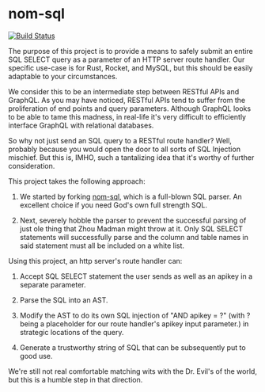 # nom-sql

[![Build Status](https://travis-ci.org/bostontrader/nom-sql.svg)](https://travis-ci.org/bostontrader/nom-sql)

The purpose of this project is to provide a means to safely submit an entire SQL SELECT query as a parameter of an HTTP server route handler.  Our specific use-case is for Rust, Rocket, and MySQL, but this should be easily adaptable to your circumstances.

We consider this to be an intermediate step between RESTful APIs and GraphQL.  As you may have noticed, RESTful APIs tend to suffer from the proliferation of end points and query parameters.  Although GraphQL looks to be able to tame this madness, in real-life it's very difficult to efficiently interface GraphQL with relational databases.

So why not just send an SQL query to a RESTful route handler?  Well, probably because you would open the door to all sorts of SQL Injection mischief. But this is, IMHO, such a tantalizing idea that it's worthy of further consideration.


This project takes the following approach:

1. We started by forking [nom-sql](https://github.com/ms705/nom-sql), which is a full-blown SQL parser. An excellent choice if you need God's own full strength SQL.

2. Next, severely hobble the parser to prevent the successful parsing of just ole thing that Zhou Madman might throw at it.  Only SQL SELECT statements will successfully parse and the column and table names in said statement must all be included on a white list.

Using this project, an http server's route handler can:

1. Accept SQL SELECT statement the user sends as well as an apikey in a separate parameter.

2. Parse the SQL into an AST.

3. Modify the AST to do its own SQL injection of "AND apikey = ?" (with ? being a placeholder for our route handler's apikey input parameter.) in strategic locations of the query.

4. Generate a trustworthy string of SQL that can be subsequently put to good use.

We're still not real comfortable matching wits with the Dr. Evil's of the world, but this is a humble step in that direction.
